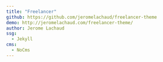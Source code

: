 ```yaml
---
title: "Freelancer"
github: https://github.com/jeromelachaud/freelancer-theme
demo: http://jeromelachaud.com/freelancer-theme/
author: Jerome Lachaud
ssg:
  - Jekyll
cms:
  - NoCms
---
```

